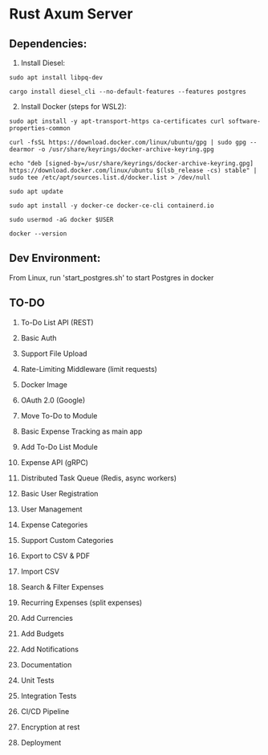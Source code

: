 # Rust Axum Server

## Dependencies:

1. Install Diesel:

`sudo apt install libpq-dev`

`cargo install diesel_cli --no-default-features --features postgres`

2. Install Docker (steps for WSL2):

`sudo apt install -y apt-transport-https ca-certificates curl software-properties-common`

`curl -fsSL https://download.docker.com/linux/ubuntu/gpg | sudo gpg --dearmor -o /usr/share/keyrings/docker-archive-keyring.gpg`

`echo "deb [signed-by=/usr/share/keyrings/docker-archive-keyring.gpg] https://download.docker.com/linux/ubuntu $(lsb_release -cs) stable" | sudo tee /etc/apt/sources.list.d/docker.list > /dev/null`

`sudo apt update`

`sudo apt install -y docker-ce docker-ce-cli containerd.io`

`sudo usermod -aG docker $USER`

`docker --version`

## Dev Environment:

From Linux, run 'start_postgres.sh' to start Postgres in docker

## TO-DO

1. To-Do List API (REST)

2. Basic Auth

3. Support File Upload

4. Rate-Limiting Middleware (limit requests)

5. Docker Image

6. OAuth 2.0 (Google)

7. Move To-Do to Module

8. Basic Expense Tracking as main app

9. Add To-Do List Module

10. Expense API (gRPC)

11. Distributed Task Queue (Redis, async workers)

12. Basic User Registration

13. User Management

14. Expense Categories

15. Support Custom Categories

16. Export to CSV & PDF

17. Import CSV

18. Search & Filter Expenses

19. Recurring Expenses (split expenses)

20. Add Currencies

21. Add Budgets

22. Add Notifications

23. Documentation

24. Unit Tests

25. Integration Tests

26. CI/CD Pipeline

27. Encryption at rest

28. Deployment

